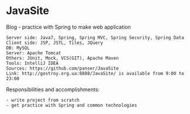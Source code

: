 JavaSite
========
Blog - practice with Spring to make web application
```
Server side: Java7, Spring, Spring MVC, Spring Security, Spring Data
Client side: JSP, JSTL, Tiles, JQuery
DB: MySQL
Server: Apache Tomcat
Others: JUnit, Mock, VCS(GIT), Apache Maven
Tools: IntelliJ IDEA
Sources: https://github.com/panser/JavaSite
Link: http://gostroy.org.ua:8888/JavaSite/ is available from 9:00 to 23:00
```

Responsibilities and accomplishments:
```
- write project from scratch 
- get practice with Spring and common technologies
```
